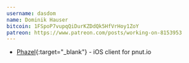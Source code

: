 ```yaml
---
username: dasdom
name: Dominik Hauser
bitcoin: 1FSpoP7vupqQiDurKZDdQk5HfVrHoy1ZoY
patreon: https://www.patreon.com/posts/working-on-8153953
---
```


* [Phazel](https://github.com/dasdom/phazel){:target="_blank"} - iOS client for pnut.io
